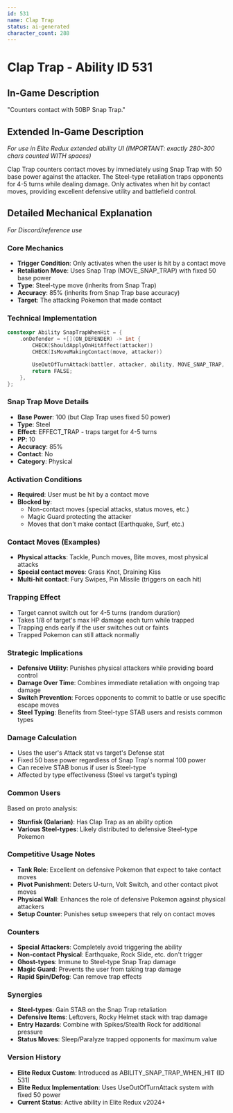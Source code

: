 ```yaml
---
id: 531
name: Clap Trap
status: ai-generated
character_count: 288
---
```


# Clap Trap - Ability ID 531

## In-Game Description
"Counters contact with 50BP Snap Trap."

## Extended In-Game Description
*For use in Elite Redux extended ability UI (IMPORTANT: exactly 280-300 chars counted WITH spaces)*

Clap Trap counters contact moves by immediately using Snap Trap with 50 base power against the attacker. The Steel-type retaliation traps opponents for 4-5 turns while dealing damage. Only activates when hit by contact moves, providing excellent defensive utility and battlefield control.

## Detailed Mechanical Explanation
*For Discord/reference use*

### Core Mechanics
- **Trigger Condition**: Only activates when the user is hit by a contact move
- **Retaliation Move**: Uses Snap Trap (MOVE_SNAP_TRAP) with fixed 50 base power
- **Type**: Steel-type move (inherits from Snap Trap)
- **Accuracy**: 85% (inherits from Snap Trap base accuracy)
- **Target**: The attacking Pokemon that made contact

### Technical Implementation
```cpp
constexpr Ability SnapTrapWhenHit = {
    .onDefender = +[](ON_DEFENDER) -> int {
        CHECK(ShouldApplyOnHitAffect(attacker))
        CHECK(IsMoveMakingContact(move, attacker))

        UseOutOfTurnAttack(battler, attacker, ability, MOVE_SNAP_TRAP, 50);
        return FALSE;
    },
};
```

### Snap Trap Move Details
- **Base Power**: 100 (but Clap Trap uses fixed 50 power)
- **Type**: Steel
- **Effect**: EFFECT_TRAP - traps target for 4-5 turns
- **PP**: 10
- **Accuracy**: 85%
- **Contact**: No
- **Category**: Physical

### Activation Conditions
- **Required**: User must be hit by a contact move
- **Blocked by**: 
  - Non-contact moves (special attacks, status moves, etc.)
  - Magic Guard protecting the attacker
  - Moves that don't make contact (Earthquake, Surf, etc.)

### Contact Moves (Examples)
- **Physical attacks**: Tackle, Punch moves, Bite moves, most physical attacks
- **Special contact moves**: Grass Knot, Draining Kiss
- **Multi-hit contact**: Fury Swipes, Pin Missile (triggers on each hit)

### Trapping Effect
- Target cannot switch out for 4-5 turns (random duration)
- Takes 1/8 of target's max HP damage each turn while trapped
- Trapping ends early if the user switches out or faints
- Trapped Pokemon can still attack normally

### Strategic Implications
- **Defensive Utility**: Punishes physical attackers while providing board control
- **Damage Over Time**: Combines immediate retaliation with ongoing trap damage
- **Switch Prevention**: Forces opponents to commit to battle or use specific escape moves
- **Steel Typing**: Benefits from Steel-type STAB users and resists common types

### Damage Calculation
- Uses the user's Attack stat vs target's Defense stat
- Fixed 50 base power regardless of Snap Trap's normal 100 power
- Can receive STAB bonus if user is Steel-type
- Affected by type effectiveness (Steel vs target's typing)

### Common Users
Based on proto analysis:
- **Stunfisk (Galarian)**: Has Clap Trap as an ability option
- **Various Steel-types**: Likely distributed to defensive Steel-type Pokemon

### Competitive Usage Notes
- **Tank Role**: Excellent on defensive Pokemon that expect to take contact moves
- **Pivot Punishment**: Deters U-turn, Volt Switch, and other contact pivot moves
- **Physical Wall**: Enhances the role of defensive Pokemon against physical attackers
- **Setup Counter**: Punishes setup sweepers that rely on contact moves

### Counters
- **Special Attackers**: Completely avoid triggering the ability
- **Non-contact Physical**: Earthquake, Rock Slide, etc. don't trigger
- **Ghost-types**: Immune to Steel-type Snap Trap damage
- **Magic Guard**: Prevents the user from taking trap damage
- **Rapid Spin/Defog**: Can remove trap effects

### Synergies
- **Steel-types**: Gain STAB on the Snap Trap retaliation
- **Defensive Items**: Leftovers, Rocky Helmet stack with trap damage
- **Entry Hazards**: Combine with Spikes/Stealth Rock for additional pressure
- **Status Moves**: Sleep/Paralyze trapped opponents for maximum value

### Version History
- **Elite Redux Custom**: Introduced as ABILITY_SNAP_TRAP_WHEN_HIT (ID 531)
- **Elite Redux Implementation**: Uses UseOutOfTurnAttack system with fixed 50 power
- **Current Status**: Active ability in Elite Redux v2024+